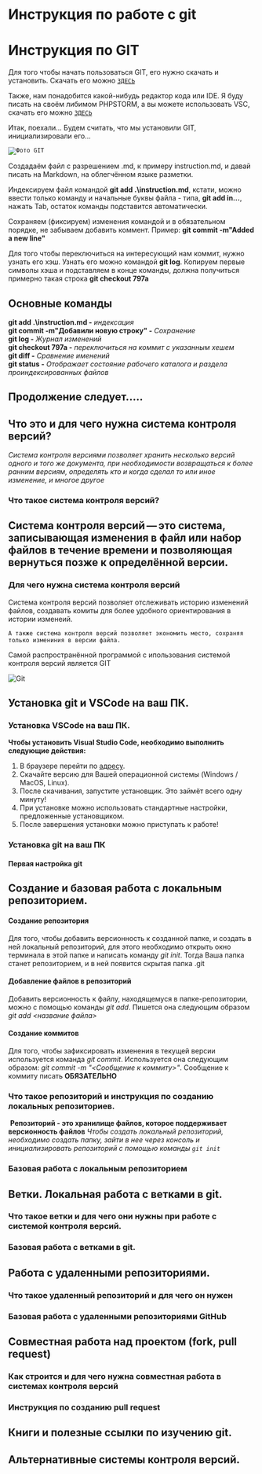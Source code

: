 # Инструкция по работе с git

# Инструкция по GIT

Для того чтобы начать пользоваться GIT, его нужно скачать и установить. Скачать его можно <code>[ЗДЕСЬ](https://git-scm.com/downloads "Ссылка на файл")
</code>

Также, нам понадобится какой-нибудь редактор кода или IDE. Я буду писать на своём либимом  PHPSTORM, а вы можете использовать  VSC, скачать его можно <code>[ЗДЕСЬ](https://code.visualstudio.com/ "Ссылка на файл")
</code> 

Итак, поехали...
Будем считать, что мы установили GIT, инициализировали его...

<code>![Фото GIT](/img/git.png "Фото GIT")
</code>

Создадаём файл с разрешением .md, к примеру instruction.md, и давай писать на Markdown, на облегчённом языке разметки.


Индексируем файл командой **git add .\instruction.md**, кстати, можно ввести только команду и начальные буквы файла - типа, **git add in...**, нажать Tab, остаток команды подставится автоматически.

Сохраняем (фиксируем) изменения командой и в обязательном порядке, не забываем добавить коммент. Пример: **git commit -m"Added a new line"**

Для того чтобы переключиться на интересующий нам коммит, нужно узнать его хэш. Узнать его можно командой **git log**. Копируем первые символы хэша и подставляем в конце команды, должна получиться примерно такая строка **git checkout 797a**

## Основные  команды

**git add .\instruction.md -** *индексация*  
**git commit -m"Добавили новую строку" -** *Сохранение*  
**git log -** *Журнал изменений*  
**git checkout 797a -** *переключиться на коммит с указанным хешем*  
**git diff -** *Сравнение именений*   
**git status -** *Отображает состояние рабочего каталога и раздела проиндексированных файлов*

## Продолжение следует.....

## Что это и для чего нужна система контроля версий?

*Система контроля версиями позволяет хранить несколько версий одного и того же документа, при необходимости возвращаться к более ранним версиям, определять кто и когда сделал то или иное изменение, и многое другое*

### Что такое система контроля версий?

## Система контроля версий — это система, записывающая изменения в файл или набор файлов в течение времени и позволяющая вернуться позже к определённой версии.

### Для чего нужна система контроля версий

Система контроля версий позволяет отслеживать историю изменений файлов, создавать комиты для более удобного ориентирования в истории изменеий.

    А также система контроля версий позволяет экономить место, сохраняя только измениния в версии файла.

Самой распространённой программой с ипользования системой контроля версий является GIT

![Git](./cover.png)

## Установка git и VSCode на ваш ПК.

### Установка VSCode на ваш ПК.
**Чтобы установить Visual Studio Code, необходимо выполнить следующие действия:**

1. В браузере перейти по [адресу](https://code.visualstudio.com/download).
2. Скачайте версию для Вашей операционной системы (Windows / MacOS, Linux).
3. После скачивания, запустите установщик. Это займёт всего одну минуту!
4. При установке можно использовать стандартные настройки, предложенные установщиком. 
5. После завершения установки можно приступать к работе!

### Установка git на ваш ПК

#### Первая настройка git

## Создание и базовая работа с локальным репозиторием.

#### Создание репозитория
Для того, чтобы добавить версионность к созданной папке, и создать в ней локальный репозиторий, для этого необходимо открыть окно терминала в этой папке и написать команду *git init*. Тогда Ваша папка станет репозиторием, и в ней появится скрытая папка .git
#### Добавление файлов в репозиторий
Добавить версионность к файлу, находящемуся в папке-репозитории, можно с помощью команды *git add*. Пишется она следующим образом *git add <название файла>*
#### Создание коммитов
Для того, чтобы зафиксировать изменения в текущей версии используется команда *git commit*. Используется она следующим образом: *git commit -m "<Сообщение к коммиту>"*. Сообщение к коммиту писать **ОБЯЗАТЕЛЬНО**


### Что такое репозиторий и инструкция по созданию локальных репозиториев.

 **Репозиторий - это хранилище файлов, которое поддерживает версионность файлов**
 *Чтобы создать локальный репозиторий, необходимо создать папку, зайти в нее через консоль и инициализировать репозиторий с помощью команды `git init`*

### Базовая работа с локальным репозиторием


## Ветки. Локальная работа с ветками в git.

### Что такое ветки и для чего они нужны при работе с системой контроля версий.

### Базовая работа с ветками в git.

## Работа с удаленными репозиториями.

### Что такое удаленный репозиторий и для чего он нужен

### Базовая работа с удаленными репозиториями GitHub

## Совместная работа над проектом (fork, pull request)

### Как строится и для чего нужна совместная работа в системах контроля версий

### Инструкция по созданию pull request

## Книги и полезные ссылки по изучению git.

## Альтернативные системы контроля версий.
